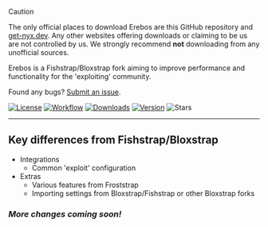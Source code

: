 > [!CAUTION]
> The only official places to download Erebos are this GitHub repository and [get-nyx.dev](https://get-nyx.com).
> Any other websites offering downloads or claiming to be us are not controlled by us.
> We strongly recommend **not** downloading from any unofficial sources.

Erebos is a Fishstrap/Bloxstrap fork aiming to improve performance and functionality for the 'exploiting' community.

Found any bugs? [Submit an issue](https://github.com/wakefulblock262/erebos/issues/new/choose).

[![License][badge-repo-license]][repo-license]
[![Workflow][badge-repo-workflow]][repo-actions]
[![Downloads][badge-repo-downloads]][repo-releases]
[![Version][badge-repo-latest]][repo-latest]
![Stars][badge-repo-stars]

</div>

---

## Key differences from Fishstrap/Bloxstrap

- Integrations
  - Common 'exploit' configuration
- Extras
  - Various features from Froststrap
  - Importing settings from Bloxstrap/Fishstrap or other Bloxstrap forks

### *More changes coming soon!*

[badge-repo-license]:    https://img.shields.io/github/license/wakefulblock262/erebos?style=flat-square
[badge-repo-workflow]:   https://img.shields.io/github/actions/workflow/status/wakefulblock262/erebos/ci-release.yml?branch=main&label=builds&style=flat-square
[badge-repo-downloads]:  https://img.shields.io/github/downloads/wakefulblock262/erebos/latest/total?style=flat-square&color=981bfe
[badge-repo-latest]:     https://img.shields.io/github/v/release/wakefulblock262/erebos?style=flat-square
[badge-repo-stars]:      https://img.shields.io/github/stars/wakefulblock262/erebos?style=flat-square&color=dd9900

[repo-license]:  https://github.com/wakefulblock262/erebos/blob/main/LICENSE
[repo-actions]:  https://github.com/wakefulblock262/erebos/actions
[repo-releases]: https://github.com/wakefulblock262/erebos/releases
[repo-latest]:   https://github.com/wakefulblock262/erebos/releases/latest

[discord-invite]:  null

